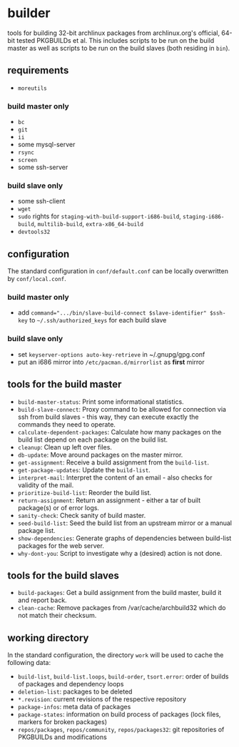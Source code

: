 # builder
tools for building 32-bit archlinux packages from archlinux.org's official, 64-bit tested PKGBUILDs et al.
This includes scripts to be run on the build master as well as scripts to be run on the build slaves (both residing in `bin`).

## requirements
* `moreutils`
### build master only
* `bc`
* `git`
* `ii`
* some mysql-server
* `rsync`
* `screen`
* some ssh-server
### build slave only
* some ssh-client
* `wget`
* `sudo` rights for `staging-with-build-support-i686-build`, `staging-i686-build`, `multilib-build`, `extra-x86_64-build`
* `devtools32`

## configuration
The standard configuration in `conf/default.conf` can be locally overwritten by `conf/local.conf`.
### build master only
* add `command=".../bin/slave-build-connect $slave-identifier" $ssh-key` to `~/.ssh/authorized_keys` for each build slave
### build slave only
* set `keyserver-options auto-key-retrieve` in ~/.gnupg/gpg.conf
* put an i686 mirror into `/etc/pacman.d/mirrorlist` as __first__ mirror

## tools for the build master
* `build-master-status`:
Print some informational statistics.
* `build-slave-connect`:
Proxy command to be allowed for connection via ssh from build slaves - this way, they can execute exactly the commands they need to operate.
* `calculate-dependent-packages`:
Calculate how many packages on the build list depend on each package on the build list.
* `cleanup`:
Clean up left over files.
* `db-update`:
Move around packages on the master mirror.
* `get-assignment`:
Receive a build assignment from the `build-list`.
* `get-package-updates`:
Update the `build-list`.
* `interpret-mail`:
Interpret the content of an email - also checks for validity of the mail.
* `prioritize-build-list`:
Reorder the build list.
* `return-assignment`:
Return an assignment - either a tar of built package(s) or of error logs.
* `sanity-check`:
Check sanity of build master.
* `seed-build-list`:
Seed the build list from an upstream mirror or a manual package list.
* `show-dependencies`:
Generate graphs of dependencies between build-list packages for the web server.
* `why-dont-you`:
Script to investigate why a (desired) action is not done.

## tools for the build slaves
* `build-packages`:
Get a build assignment from the build master, build it and report back.
* `clean-cache`:
Remove packages from /var/cache/archbuild32 which do not match their checksum.

## working directory
In the standard configuration, the directory `work` will be used to cache the following data:
* `build-list`, `build-list.loops`, `build-order`, `tsort.error`:
order of builds of packages and dependency loops
* `deletion-list`:
packages to be deleted
* `*.revision`:
current revisions of the respective repository
* `package-infos`:
meta data of packages
* `package-states`:
information on build process of packages (lock files, markers for broken packages)
* `repos/packages`, `repos/community`, `repos/packages32`:
git repositories of PKGBUILDs and modifications
